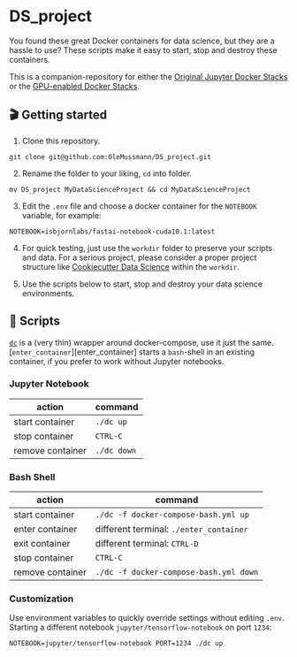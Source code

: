 # DS_project
You found these great Docker containers for data science, but they are a hassle to use? These scripts make it easy to start, stop and destroy these containers.

This is a companion-repository for either the [Original Jupyter Docker Stacks](https://github.com/jupyter/docker-stacks) or the [GPU-enabled Docker Stacks](https://github.com/OleMussmann/docker-stacks).

## 🎬 Getting started

1. Clone this repository.
```
git clone git@github.com:OleMussmann/DS_project.git
```

2. Rename the folder to your liking, `cd` into folder.
```
mv DS_project MyDataScienceProject && cd MyDataScienceProject
```

3. Edit the `.env` file and choose a docker container for the `NOTEBOOK` variable, for example:
```
NOTEBOOK=isbjornlabs/fastai-notebook-cuda10.1:latest
```

4. For quick testing, just use the `workdir` folder to preserve your scripts and data. For a serious project, please consider a proper project structure like [Cookiecutter Data Science](https://drivendata.github.io/cookiecutter-data-science/#getting-started) within the `workdir`.

5. Use the scripts below to start, stop and destroy your data science environments.

## 📑 Scripts

[`dc`](dc) is a (very thin) wrapper around docker-compose, use it just the same. [`enter_container`][enter_container] starts a `bash`-shell in an existing container, if you prefer to work without Jupyter notebooks.

### Jupyter Notebook

| action           | command    |
|------------------|------------|
| start container  | `./dc up`  |
| stop container   | `CTRL-C`   |
| remove container | `./dc down`|

### Bash Shell

| action           | command                                 |
|------------------|-----------------------------------------|
| start container  | `./dc -f docker-compose-bash.yml up`    |
| enter container  | different terminal: `./enter_container` |
| exit container   | different terminal: `CTRL-D`            |
| stop container   | `CTRL-C`                                |
| remove container | `./dc -f docker-compose-bash.yml down`  |

### Customization
Use environment variables to quickly override settings without editing `.env`. Starting a different notebook `jupyter/tensorflow-notebook` on port `1234`:

```
NOTEBOOK=jupyter/tensorflow-notebook PORT=1234 ./dc up
```

